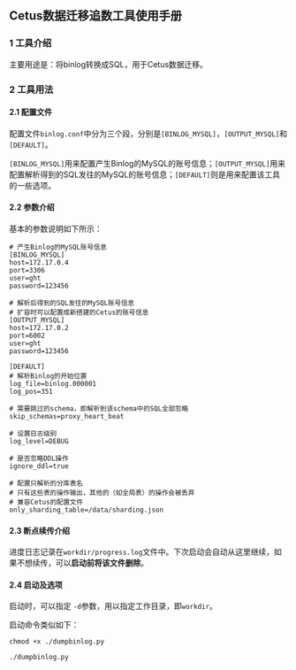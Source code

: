 ## Cetus数据迁移追数工具使用手册

### 1 工具介绍

主要用途是：将binlog转换成SQL，用于Cetus数据迁移。

### 2 工具用法

#### 2.1 配置文件

配置文件`binlog.conf`中分为三个段，分别是`[BINLOG_MYSQL]`，`[OUTPUT_MYSQL]`和`[DEFAULT]`。

`[BINLOG_MYSQL]`用来配置产生Binlog的MySQL的账号信息；`[OUTPUT_MYSQL]`用来配置解析得到的SQL发往的MySQL的账号信息；`[DEFAULT]`则是用来配置该工具的一些选项。

#### 2.2 参数介绍

基本的参数说明如下所示：

```
# 产生Binlog的MySQL账号信息
[BINLOG_MYSQL]
host=172.17.0.4
port=3306
user=ght
password=123456

# 解析后得到的SQL发往的MySQL账号信息
# 扩容时可以配置成新搭建的Cetus的账号信息
[OUTPUT_MYSQL]
host=172.17.0.2 
port=6002
user=ght
password=123456

[DEFAULT]
# 解析Binlog的开始位置
log_file=binlog.000001
log_pos=351

# 需要跳过的schema，即解析到该schema中的SQL全部忽略
skip_schemas=proxy_heart_beat

# 设置日志级别
log_level=DEBUG

# 是否忽略DDL操作
ignore_ddl=true

# 配置只解析的分库表名
# 只有这些表的操作输出，其他的（如全局表）的操作会被丢弃
# 兼容Cetus的配置文件
only_sharding_table=/data/sharding.json
```

#### 2.3 断点续传介绍

进度日志记录在`workdir/progress.log`文件中。下次启动会自动从这里继续，如果不想续传，可以**启动前将该文件删除**。

#### 2.4 启动及选项
启动时，可以指定 `-d`参数，用以指定工作目录，即`workdir`。

启动命令类似如下：

```
chmod +x ./dumpbinlog.py

./dumpbinlog.py
```

